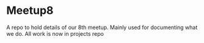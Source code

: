 # Meetup8
 A repo to hold details of our 8th meetup. Mainly used for documenting what we do. All work is now in projects repo
